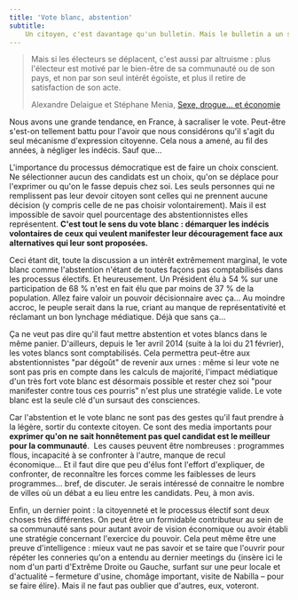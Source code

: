 ```yaml
---
title: 'Vote blanc, abstention'
subtitle:
    Un citoyen, c'est davantage qu'un bulletin. Mais le bulletin a un sens.
---
```


> Mais si les électeurs se déplacent, c'est aussi par altruisme&nbsp;: plus
> l'électeur est motivé par le bien-être de sa communauté ou de son pays, et non
> par son seul intérêt égoïste, et plus il retire de satisfaction de son acte.
>
> Alexandre Delaigue et Stéphane
> Menia, [Sexe, drogue… et économie](http://econoclaste.org.free.fr/econoclaste/?page_id=163 'Sexe, drogue… et économie')

Nous avons une grande tendance, en France, à sacraliser le vote. Peut-être
s'est-on tellement battu pour l'avoir que nous considérons qu'il s'agit du seul
mécanisme d'expression citoyenne. Cela nous a amené, au fil des années, à
négliger les indécis. Sauf que…

<!-- more -->

L'importance du processus démocratique est de faire un choix conscient. Ne
sélectionner aucun des candidats est un choix, qu'on se déplace pour l'exprimer
ou qu'on le fasse depuis chez soi. Les seuls personnes qui ne remplissent pas
leur devoir citoyen sont celles qui ne prennent aucune décision (y compris celle
de ne pas choisir volontairement). Mais il est impossible de savoir quel
pourcentage des abstentionnistes elles représentent. **C'est tout le sens du
vote blanc&nbsp;: démarquer les indécis volontaires de ceux qui veulent
manifester leur découragement face aux alternatives qui leur sont proposées.**

Ceci étant dit, toute la discussion a un intérêt extrêmement marginal, le vote
blanc comme l'abstention n'étant de toutes façons pas comptabilisés dans les
processus électifs. Et heureusement. Un Président élu à 54 % sur une
participation de 68 % n'est en fait élu que par moins de 37 % de la population.
Allez faire valoir un pouvoir décisionnaire avec ça… Au moindre accroc, le
peuple serait dans la rue, criant au manque de représentativité et réclamant un
bon lynchage médiatique. Déjà que sans ça…

Ça ne veut pas dire qu'il faut mettre abstention et votes blancs dans le même
panier. D'ailleurs, depuis le 1er avril 2014 (suite à la loi du 21 février), les
votes blancs sont comptabilisés. Cela permettra peut-être aux abstentionnistes
"par dégoût" de revenir aux urnes&nbsp;: même si leur vote ne sont pas pris en
compte dans les calculs de majorité, l'impact médiatique d'un très fort vote
blanc est désormais possible et rester chez soi "pour manifester contre tous ces
pourris" n'est plus une stratégie valide. Le vote blanc est la seule clé d'un
sursaut des consciences.

Car l'abstention et le vote blanc ne sont pas des gestes qu'il faut prendre à la
légère, sortir du contexte citoyen. Ce sont des media importants pour **exprimer
qu'on ne sait honnêtement pas quel candidat est le meilleur pour la
communauté**.  Les causes peuvent être nombreuses&nbsp;: programmes flous,
incapacité à se confronter à l'autre, manque de recul économique… Et il faut
dire que peu d'élus font l'effort d'expliquer, de confronter, de reconnaître les
forces comme les faiblesses de leurs programmes… bref, de discuter. Je serais
intéressé de connaitre le nombre de villes où un débat a eu lieu entre les
candidats. Peu, à mon avis.

Enfin, un dernier point&nbsp;: la citoyenneté et le processus électif sont deux
choses très différentes. On peut être un formidable contributeur au sein de sa
communauté sans pour autant avoir de vision économique ou avoir établi une
stratégie concernant l'exercice du pouvoir. Cela peut même être une preuve
d'intelligence&nbsp;: mieux vaut ne pas savoir et se taire que l'ouvrir pour
répéter les conneries qu'on a entendu au dernier meetings du {insère ici le nom
d'un parti d'Extrême Droite ou Gauche, surfant sur une peur locale et
d'actualité – fermeture d'usine, chomâge important, visite de Nabilla – pour se
faire élire}. Mais il ne faut pas oublier que d'autres, eux, voteront.

&nbsp;
